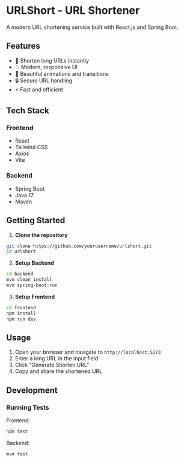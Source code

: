 # URLShort - URL Shortener

A modern URL shortening service built with React.js and Spring Boot.

## Features

- 🚀 Shorten long URLs instantly
- ✨ Modern, responsive UI
- 🎨 Beautiful animations and transitions
- 🔒 Secure URL handling
- ⚡ Fast and efficient

## Tech Stack

### Frontend
- React
- Tailwind CSS
- Axios
- Vite

### Backend
- Spring Boot
- Java 17
- Maven

## Getting Started
1. **Clone the repository**
```bash
git clone https://github.com/yourusername/urlshort.git
cd urlshort
```

2. **Setup Backend**
```bash
cd backend
mvn clean install
mvn spring-boot:run
```

3. **Setup Frontend**
```bash
cd frontend
npm install
npm run dev
```

## Usage

1. Open your browser and navigate to `http://localhost:5173`
2. Enter a long URL in the input field
3. Click "Generate Shorten URL"
4. Copy and share the shortened URL

## Development

### Running Tests

Frontend:
```bash
npm test
```

Backend:
```bash
mvn test
```
